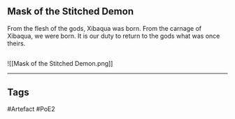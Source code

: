 ## Mask of the Stitched Demon
From the flesh of the gods, Xibaqua was born.
From the carnage of Xibaqua, we were born.
It is our duty to return to the gods what was once theirs.
##
![[Mask of the Stitched Demon.png]]

---
## Tags
#Artefact
#PoE2